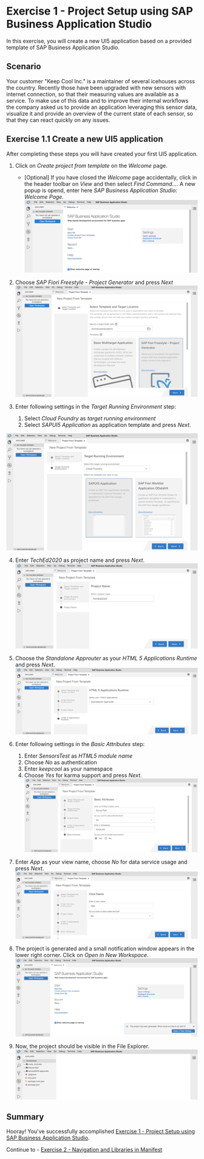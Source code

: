 # Exercise 1 - Project Setup using SAP Business Application Studio

In this exercise, you will create a new UI5 application based on a provided template of SAP Business Application Studio.

## Scenario
Your customer "Keep Cool Inc." is a maintainer of several icehouses across the country. Recently those have been upgraded with new sensors with internet connection, so that their measuring values are available as a service. To make use of this data and to improve their internal workflows the company asked us to provide an application leveraging this sensor data, visualize it and provide an overview of the current state of each sensor, so that they can react quickly on any issues.

## Exercise 1.1 Create a new UI5 application

After completing these steps you will have created your first UI5 application.

1. Click on *Create project from template* on the *Welcome* page.
    * [Optional] If you have closed the *Welcome* page accidentally, click in the header toolbar on *View* and then select *Find Command...*. A new popup is opend, enter here *SAP Business Application Studio: Welcome Page*.
  <br>![](images/01_00_0010.png)

2. Choose *SAP Fiori Freestyle - Project Generator* and press *Next*
<br>![](images/01_00_0020.png)

3. Enter following settings in the *Target Running Environment* step: 
    1. Select *Cloud Foundry* as *target running environment*
    2. Select *SAPUI5 Application* as application template and press *Next*.

![](images/01_00_0030.png)

4. Enter *TechEd2020* as project name and press *Next*.
<br>![](images/01_00_0040.png)

5. Choose the *Standalone Approuter* as your *HTML 5 Applications Runtime* and press *Next*.
<br>![](images/01_00_0050.png)

6. Enter following settings in the *Basic Attributes* step:
    1. Enter *SensorsTest* as *HTML5 module name* 
    2. Choose *No* as authentication
    3. Enter *keepcool* as your namespace
    4. Choose *Yes* for karma support and press *Next*.
![](images/01_00_0060.png)

7. Enter *App* as your view name, choose *No* for data service usage and press *Next*.
<br>![](images/01_00_0070.png)

8. The project is generated and a small notification window appears in the lower right corner. Click on *Open in New Workspace*.
<br>![](images/01_00_0080.png)

9. Now, the project should be visible in the File Explorer.
<br>![](images/01_00_0090.png)

## Summary
Hooray! You've successfully accomplished [Exercise 1 - Project Setup using SAP Business Application Studio](#exercise-1-project-setup-using-sap-business-applicationsstudio).

Continue to - [Exercise 2 - Navigation and Libraries in Manifest](../ex2/README.md)

